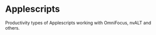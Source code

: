 Applescripts
============

Productivity types of Applescripts working with OmniFocus, nvALT and others.
